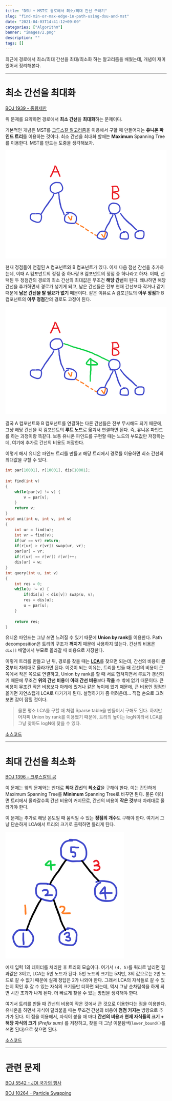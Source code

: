 ```yaml
---
title: "DSU + MST로 경로에서 최소/최대 간선 구하기"
slug: "find-min-or-max-edge-in-path-using-dsu-and-mst"
date: "2021-04-03T14:41:12+09:00"
categories: ["Algorithm"]
banner: "images/2.png"
description: ""
tags: []
---
```


최근에 경로에서 최소/최대 간선을 최대/최소화 하는 알고리즘을 배웠는데, 개념이 재미있어서 정리해본다.

-----

# 최소 간선을 최대화

[BOJ 1939 - 중량제한](https://www.acmicpc.net/problem/1939)

위 문제를 요약하면 경로에서 **최소 간선**을 **최대화**하는 문제이다. 

기본적인 개념은 MST를 [크루스칼 알고리즘](https://ko.wikipedia.org/wiki/%ED%81%AC%EB%9F%AC%EC%8A%A4%EC%BB%AC_%EC%95%8C%EA%B3%A0%EB%A6%AC%EC%A6%98)을 이용해서 구할 때 만들어지는 **유니온 파인드 트리**를 이용하는 것이다. 최소 간선을 최대화 할때는 **Maximum** Spanning Tree를 이용한다. MST를 만드는 도중을 생각해보자.

![img1](images/1.png)

현재 정점들이 연결된 A 컴포넌트와 B 컴포넌트가 있다. 이제 다음 점선 간선을 추가하는데, 이때 A 컴포넌트의 정점 중 하나랑 B 컴포넌트의 정점 중 하나라고 하자. 이때, 선택된 두 정점간의 경로의 최소 간선의 최대값은 무조건 **해당 간선**이 된다. 왜냐하면 해당 간선을 추가하면서 경로가 생기게 되고, 남은 간선들은 전부 현재 간선보다 작거나 같기 때문에 **남은 간선을 탈 필요가 없기** 때문이다. 같은 이유로 A 컴포넌트의 **아무 정점**과 B 컴포넌트의 **아무 정점**간의 경로도 고정이 된다.

![img2](images/2.png)

결국 A 컴포넌트와 B 컴포넌트를 연결하는 다른 간선들은 전부 무시해도 되기 때문에, 그냥 해당 간선을 각 컴포넌트의 **루트 노드**로 옮겨서 연결하면 된다. 즉, 유니온 파인드를 하는 과정이랑 똑같다. 보통 유니온 파인드를 구현할 때는 노드의 부모값만 저장하는데, 여기에 추가로 간선의 비용도 저장한다.

이렇게 해서 유니온 파인드 트리를 만들고 해당 트리에서 경로를 이용하면 최소 간선의 최대값을 구할 수 있다.

```c++
int par[10001], r[10001], dis[10001];

int find(int v)
{
    while(par[v] != v) {
        v = par[v];
    }
    return v;
}
void uni(int u, int v, int w)
{
    int ur = find(u);
    int vr = find(v);
    if(ur == vr) return;
    if(r[ur] > r[vr]) swap(ur, vr);
    par[ur] = vr;
    if(r[ur] == r[vr]) r[vr]++;
    dis[ur] = w;
}
int query(int u, int v)
{
    int res = 0;
    while(u != v) {
        if(dis[u] < dis[v]) swap(u, v);
        res = dis[u];
        u = par[u];
    }

    return res;
}
```

유니온 파인드는 그냥 쓰면 느려질 수 있기 때문에 **Union by rank**를 이용한다. Path decomposition은 트리의 구조가 **깨지기** 때문에 사용하지 않는다. 간선의 비용은 `dis[]` 배열에서 부모로 올라갈 때 비용으로 저장한다.

이렇게 트리를 만들고 난 뒤, 경로를 찾을 때는 [**LCA**](https://en.wikipedia.org/wiki/Lowest_common_ancestor)를 찾으면 되는데, 간선의 비용이 **큰 것**부터 차례대로 올라가면 된다. 이것이 되는 이유는, 트리를 만들 때 간선의 비용이 큰 쪽에서 작은 쪽으로 연결하고, Union by rank를 할 때 서로 합쳐지면서 루트가 갱신되기 때문에 무조건 **위의 간선 비용**이 **아래 간선 비용**보다 **작을** 수 밖에 없기 때문이다. 큰 비용이 무조건 작은 비용보다 아래에 있거나 같은 높이에 있기 때문에, 큰 비용인 정점만 옮기면 자연스럽게 LCA로 다가가게 된다. 설명하기가 좀 어려운데... 직접 손으로 그려보면 감이 잡힐 것이다.

> 물론 평소 LCA를 구할 때 처럼 Sparse table을 만들어서 구해도 된다. 하지만 어차피 Union by rank를 이용했기 때문에, 트리의 높이는 logN이라서 LCA를 그냥 찾아도 logN에 찾을 수 있다.

[소스코드](https://github.com/Cube219/PS/blob/21de5422c65016eb07f8017ddf94042eeca261d5/BOJ/1000~2000/1939%20-%20%EC%A4%91%EB%9F%89%EC%A0%9C%ED%95%9C.cpp)

-----

# 최대 간선을 최소화

[BOJ 1396 - 크루스칼의 공](https://www.acmicpc.net/problem/1396)

이 문제는 앞의 문제와는 반대로 **최대 간선**의 **최소값**을 구해야 한다. 이는 간단하게 Maximum Spanning Tree를 **Minimum** Spanning Tree로 바꾸면 된다. 물론 이러면 트리에서 올라갈수록 간선 비용이 커지므로, 간선의 비용이 **작은 것**부터 차례대로 올라가야 한다.

이 문제는 추가로 해당 온도일 때 움직일 수 있는 **정점의 개수**도 구해야 한다. 여기서 그냥 단순하게 LCA에서 트리의 크기로 출력하면 틀리게 된다.

![img3](images/3.png)

예제 입력 1의 데이터를 처리한 후 트리의 모습이다. 여기서 `(4, 5)`를 쿼리로 날리면 결과값은 3이고, LCA는 5번 노드가 된다. 5번 노드의 크기는 5지만, 3의 값으로는 2번 노드로 갈 수 없기 때문에 실제 정답은 2가 나와야 한다. 그래서 LCA의 자식들로 갈 수 있는지 확인 후 갈 수 있는 자식의 크기들만 더하면 되는데, 역시 그냥 순차탐색을 하게 되면 시간 초과가 나게 된다. 더 빠르게 찾을 수 있는 방법을 생각해야 한다.

여기서 트리를 만들 때 간선의 비용이 작은 것에서 큰 것으로 이용한다는 점을 이용한다. 유니온을 하면서 자식이 달라붙을 때는 무조건 간선의 비용이 **점점 커지는** 방향으로 추가가 된다. 이 점을 이용해서, 자식이 붙을 때 마다 **간선의 비용**과 **현재 자식들의 크기 + 해당 자식의 크기** *(Prefix sum)* 를 저장하고, 찾을 때 그냥 이분탐색(`lower_bound()`를 쓰면 된다)으로 찾으면 된다.

[소스코드](https://github.com/Cube219/PS/blob/b8dc273c3bb2cf232af1e616f0525d436bd0d4f1/BOJ/1000~2000/1396%20-%20%ED%81%AC%EB%A3%A8%EC%8A%A4%EC%B9%BC%EC%9D%98%20%EA%B3%B5.cpp)

-----

# 관련 문제

[BOJ 5542 - JOI 국가의 행사](https://www.acmicpc.net/problem/5542)

[BOJ 10264 - Particle Swapping](https://www.acmicpc.net/problem/10264)